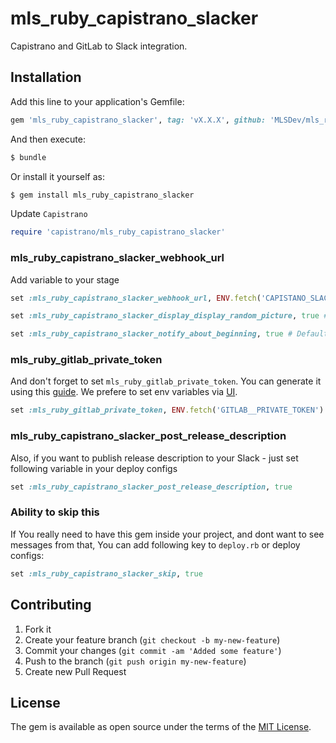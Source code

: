 # mls_ruby_capistrano_slacker
Capistrano and GitLab to Slack integration.

## Installation
Add this line to your application's Gemfile:

```ruby
gem 'mls_ruby_capistrano_slacker', tag: 'vX.X.X', github: 'MLSDev/mls_ruby_capistrano_slacker'
```

And then execute:
```bash
$ bundle
```

Or install it yourself as:
```bash
$ gem install mls_ruby_capistrano_slacker
```

Update `Capistrano`

```ruby
require 'capistrano/mls_ruby_capistrano_slacker'
```

### mls_ruby_capistrano_slacker_webhook_url

Add variable to your stage

```ruby
set :mls_ruby_capistrano_slacker_webhook_url, ENV.fetch('CAPISTANO_SLACKER_WEBHOOK_URL')

set :mls_ruby_capistrano_slacker_display_display_random_picture, true # Default value false

set :mls_ruby_capistrano_slacker_notify_about_beginning, true # Default value false
```

### mls_ruby_gitlab_private_token

And don't forget to set `mls_ruby_gitlab_private_token`. You can generate it using this [guide](https://docs.gitlab.com/ee/user/profile/personal_access_tokens.html#creating-a-personal-access-token).
We prefere to set env variables via [UI](https://docs.gitlab.com/ee/ci/variables/#via-the-ui).

```ruby
set :mls_ruby_gitlab_private_token, ENV.fetch('GITLAB__PRIVATE_TOKEN')
```

### mls_ruby_capistrano_slacker_post_release_description

Also, if you want to publish release description to your Slack - just set following variable in your deploy configs

```ruby
set :mls_ruby_capistrano_slacker_post_release_description, true
```

### Ability to skip this

If You really need to have this gem inside your project, and dont want to see messages from that, You can add following key to `deploy.rb` or deploy configs:

```ruby
set :mls_ruby_capistrano_slacker_skip, true
```

## Contributing

1. Fork it
2. Create your feature branch (`git checkout -b my-new-feature`)
3. Commit your changes (`git commit -am 'Added some feature'`)
4. Push to the branch (`git push origin my-new-feature`)
5. Create new Pull Request

## License
The gem is available as open source under the terms of the [MIT License](https://opensource.org/licenses/MIT).
